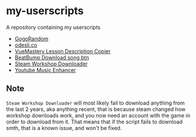 # my-userscripts
A repository containing my userscripts


+ [GogoRandom](https://greasyfork.org/en/scripts/423703-gogorandom)
+ [odesli.co](https://greasyfork.org/en/scripts/433509-odesli-co)
+ [VueMastery Lesson Description Copier](https://greasyfork.org/en/scripts/425595-vuemastery-lesson-description-copier)
+ [BeatBump Download song btn](https://greasyfork.org/en/scripts/437656-download-song-btn)
+ [Steam Workshop Downloader](https://greasyfork.org/en/scripts/445133-steam-workshop-downloader)
+ [Youtube Music Enhancer](https://greasyfork.org/en/scripts/461664-youtube-music-enhancer)

## Note
`Steam Workshop Downloader` will most likely fail to download anything from the last 2 years, aka anything recent, that is because steam changed how workshop downloads work, and you now need an account with the game in order to download from it.
That means that if the script fails to download smth, that is a known issue, and won't be fixed.
